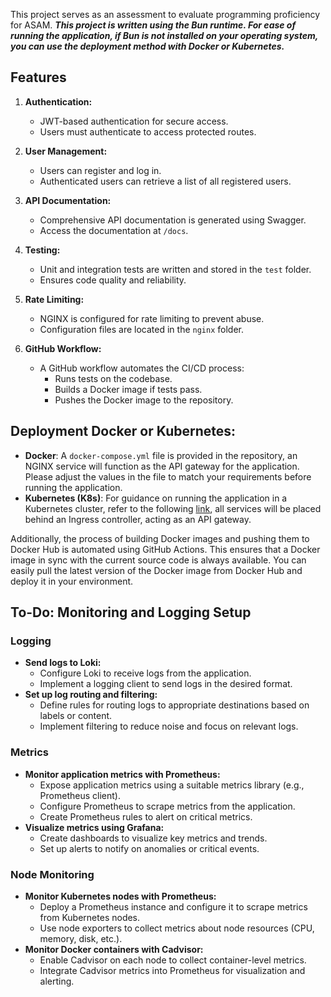 This project serves as an assessment to evaluate programming proficiency for ASAM. ***This project is written using the Bun runtime. For ease of running the application, if Bun is not installed on your operating system, you can use the deployment method with Docker or Kubernetes.***

## Features

1. **Authentication:**
   - JWT-based authentication for secure access.
   - Users must authenticate to access protected routes.

2. **User Management:**
   - Users can register and log in.
   - Authenticated users can retrieve a list of all registered users.

3. **API Documentation:**
   - Comprehensive API documentation is generated using Swagger.
   - Access the documentation at `/docs`.

4. **Testing:**
   - Unit and integration tests are written and stored in the `test` folder.
   - Ensures code quality and reliability.

5. **Rate Limiting:**
   - NGINX is configured for rate limiting to prevent abuse.
   - Configuration files are located in the `nginx` folder.

6. **GitHub Workflow:**
   - A GitHub workflow automates the CI/CD process:
     - Runs tests on the codebase.
     - Builds a Docker image if tests pass.
     - Pushes the Docker image to the repository.

## Deployment **Docker** or **Kubernetes**:

-   **Docker**: A `docker-compose.yml` file is provided in the repository, an NGINX service will function as the API gateway for the application. Please adjust the values in the file to match your requirements before running the application.
-   **Kubernetes (K8s)**: For guidance on running the application in a Kubernetes cluster, refer to the following [link](https://github.com/masterj3y/asam-task/blob/main/k8s/user/README.md), all services will be placed behind an Ingress controller, acting as an API gateway.

Additionally, the process of building Docker images and pushing them to Docker Hub is automated using GitHub Actions. This ensures that a Docker image in sync with the current source code is always available. You can easily pull the latest version of the Docker image from Docker Hub and deploy it in your environment.

## To-Do: Monitoring and Logging Setup

### Logging

-   **Send logs to Loki:**
    -   Configure Loki to receive logs from the application.
    -   Implement a logging client to send logs in the desired format.
-   **Set up log routing and filtering:**
    -   Define rules for routing logs to appropriate destinations based on labels or content.
    -   Implement filtering to reduce noise and focus on relevant logs.

### Metrics

-   **Monitor application metrics with Prometheus:**
    -   Expose application metrics using a suitable metrics library (e.g., Prometheus client).
    -   Configure Prometheus to scrape metrics from the application.
    -   Create Prometheus rules to alert on critical metrics.
-   **Visualize metrics using Grafana:**
    -   Create dashboards to visualize key metrics and trends.
    -   Set up alerts to notify on anomalies or critical events.

### Node Monitoring

-   **Monitor Kubernetes nodes with Prometheus:**
    -   Deploy a Prometheus instance and configure it to scrape metrics from Kubernetes nodes.
    -   Use node exporters to collect metrics about node resources (CPU, memory, disk, etc.).
-   **Monitor Docker containers with Cadvisor:**
    -   Enable Cadvisor on each node to collect container-level metrics.
    -   Integrate Cadvisor metrics into Prometheus for visualization and alerting.
